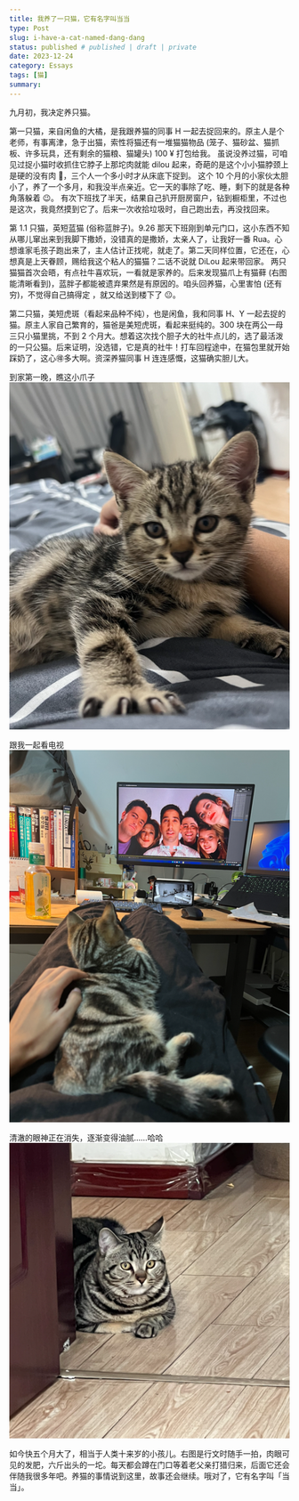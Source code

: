 ```yaml
---
title: 我养了一只猫，它有名字叫当当
type: Post
slug: i-have-a-cat-named-dang-dang
status: published # published | draft | private
date: 2023-12-24
category: Essays
tags: [猫]
summary:
---
```


九月初，我决定养只猫。

第一只猫，来自闲鱼的大橘，是我跟养猫的同事 H 一起去捉回来的。原主人是个老师，有事离津，急于出猫，索性将猫还有一堆猫猫物品 (笼子、猫砂盆、猫抓板、许多玩具，还有剩余的猫粮、猫罐头) 100 ¥ 打包给我。 虽说没养过猫，可咱见过捉小猫时收抓住它脖子上那坨肉就能 dilou 起来，奇葩的是这个小小猫脖颈上是硬的没有肉 🥵，三个人一个多小时才从床底下捉到。 这个 10 个月的小家伙太胆小了，养了一个多月，和我没半点亲近。它一天的事除了吃、睡，剩下的就是各种角落躲着 😉。 有次下班找了半天，结果自己扒开厨房窗户，钻到橱柜里，不过也是这次，我竟然摸到它了。后来一次收拾垃圾时，自己跑出去，再没找回来。

第 1.1 只猫，英短蓝猫 (俗称蓝胖子)。9.26 那天下班刚到单元门口，这小东西不知从哪儿窜出来到我脚下撒娇，没错真的是撒娇，太亲人了，让我好一番 Rua。心想谁家毛孩子跑出来了，主人估计正找呢，就走了。第二天同样位置，它还在，心想真是上天眷顾，赐给我这个粘人的猫猫？二话不说就 DiLou 起来带回家。
两只猫猫首次会晤，有点社牛喜欢玩，一看就是家养的。后来发现猫爪上有猫藓 (右图能清晰看到)，蓝胖子都能被遗弃果然是有原因的。咱头回养猫，心里害怕 (还有穷)，不觉得自己搞得定 ，就又给送到楼下了 😐。

第二只猫，美短虎斑（看起来品种不纯），也是闲鱼，我和同事 H、Y 一起去捉的猫。原主人家自己繁育的，猫爸是美短虎斑，看起来挺纯的。300 块在两公一母三只小猫里挑，不到 2 个月大。想着这次找个胆子大的社牛点儿的，选了最活泼的一只公猫。后来证明，没选错，它是真的社牛！打车回程途中，在猫包里就开始踩奶了，这心🉐多大啊。资深养猫同事 H 连连感慨，这猫确实胆儿大。

到家第一晚，瞧这小爪子
![到家第一晚，瞧这小爪子](./1.png)

跟我一起看电视
![啊哈](./2.png)


清澈的眼神正在消失，逐渐变得油腻……哈哈
![清澈的眼神正在消失，逐渐变得油腻……哈哈](./3.png)


如今快五个月大了，相当于人类十来岁的小孩儿。右图是行文时随手一拍，肉眼可见的发肥，六斤出头的一坨。每天都会蹲在门口等着老父亲打猎归来，后面它还会伴随我很多年吧。养猫的事情说到这里，故事还会继续。哦对了，它有名字叫「当当」。